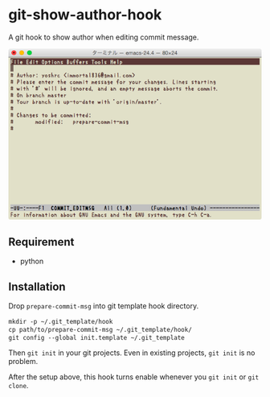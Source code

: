 # git-show-author-hook

A git hook to show author when editing commit message.

![Commit message editing with this hook](description.png)

## Requirement

- python

## Installation

Drop `prepare-commit-msg` into git template hook directory.

    mkdir -p ~/.git_template/hook
    cp path/to/prepare-commit-msg ~/.git_template/hook/
    git config --global init.template ~/.git_template

Then `git init` in your git projects. Even in existing projects, `git init` is no problem.

After the setup above, this hook turns enable whenever you `git init` or `git clone`.
